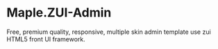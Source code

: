 # Maple.ZUI-Admin
Free, premium quality, responsive, multiple skin admin template use zui HTML5 front UI framework.
